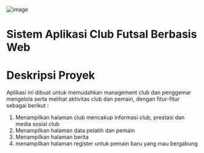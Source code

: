 ![image](https://user-images.githubusercontent.com/86096057/161379151-0ab12ac4-5f23-429b-a2a5-ed9538435e18.png)

# Sistem Aplikasi Club Futsal Berbasis Web

# Deskripsi Proyek
Aplikasi ini dibuat untuk memudahkan management club dan penggemar mengelola serta melihat aktivitas club dan pemain, dengan fitur-fitur sebagai berikut :
1. Menampilkan halaman club mencakup informasi club, prestasi dan media sosial club
2. Menampilkan halaman data pelatih dan pemain 
3. Menampilkan halaman berita
4. menampilkan halaman register untuk pemain baru yang mau bergabung
